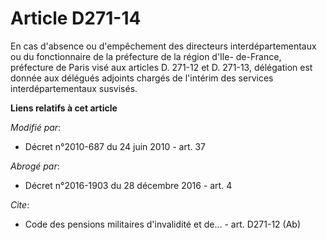 # Article D271-14

En cas d'absence ou d'empêchement des directeurs interdépartementaux ou du fonctionnaire de la préfecture de la région d'Ile-
de-France, préfecture de Paris visé aux articles D. 271-12 et D. 271-13, délégation est donnée aux délégués adjoints chargés
de l'intérim des services interdépartementaux susvisés.

**Liens relatifs à cet article**

_Modifié par_:

  - Décret n°2010-687 du 24 juin 2010 - art. 37

_Abrogé par_:

  - Décret n°2016-1903 du 28 décembre 2016 - art. 4

_Cite_:

  - Code des pensions militaires d'invalidité et de... - art. D271-12 (Ab)
